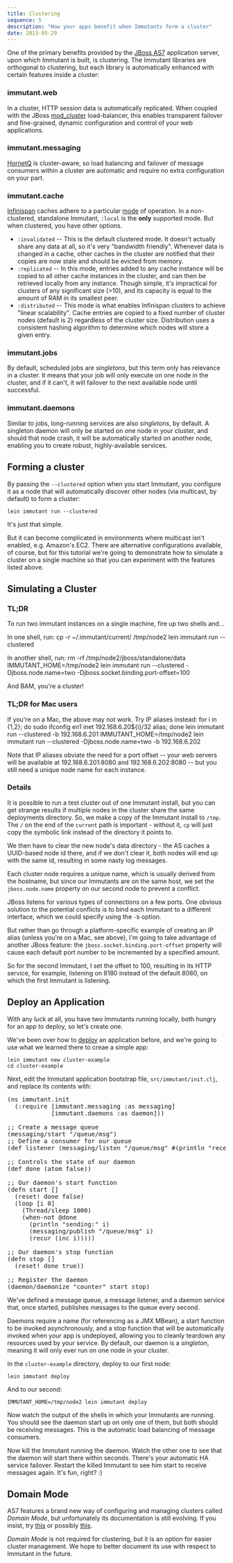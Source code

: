 ```yaml
---
title: Clustering
sequence: 5
description: "How your apps benefit when Immutants form a cluster"
date: 2013-05-29
---
```


One of the primary benefits provided by the [JBoss AS7][as7]
application server, upon which Immutant is built, is clustering. The
Immutant libraries are orthogonal to clustering, but each library is
automatically enhanced with certain features inside a cluster:

### immutant.web

In a cluster, HTTP session data is automatically replicated. When
coupled with the JBoss [mod_cluster] load-balancer, this enables
transparent failover and fine-grained, dynamic configuration and
control of your web applications.

### immutant.messaging

[HornetQ] is cluster-aware, so load balancing and failover of message
consumers within a cluster are automatic and require no extra
configuration on your part.

### immutant.cache

[Infinispan] caches adhere to a particular [mode] of operation. In a
non-clustered, standalone Immutant, `:local` is the **only** supported
mode. But when clustered, you have other options.

* `:invalidated` -- This is the default clustered mode. It doesn't
   actually share any data at all, so it's very "bandwidth friendly".
   Whenever data is changed in a cache, other caches in the cluster
   are notified that their copies are now stale and should be evicted
   from memory.
* `:replicated` -- In this mode, entries added to any cache instance
   will be copied to all other cache instances in the cluster, and can
   then be retrieved locally from any instance.  Though simple, it's
   impractical for clusters of any significant size (>10), and its
   capacity is equal to the amount of RAM in its smallest peer.
* `:distributed` -- This mode is what enables Infinispan clusters to
   achieve "linear scalability". Cache entries are copied to a fixed
   number of cluster nodes (default is 2) regardless of the cluster
   size.  Distribution uses a consistent hashing algorithm to
   determine which nodes will store a given entry.

### immutant.jobs

By default, scheduled jobs are *singletons*, but this term only has
relevance in a cluster. It means that your job will only execute on
one node in the cluster, and if it can't, it will failover to the next
available node until successful.

### immutant.daemons

Similar to jobs, long-running services are also *singletons*, by
default. A singleton daemon will only be started on one node in your
cluster, and should that node crash, it will be automatically started
on another node, enabling you to create robust, highly-available
services.

## Forming a cluster

By passing the `--clustered` option when you start Immutant, you
configure it as a node that will automatically discover other nodes
(via multicast, by default) to form a cluster:

    lein immutant run --clustered

It's just that simple.

But it can become complicated in environments where multicast isn't
enabled, e.g. Amazon's EC2. There are alternative configurations
available, of course, but for this tutorial we're going to demonstrate
how to simulate a cluster on a single machine so that you can
experiment with the features listed above.

## Simulating a Cluster

### TL;DR

To run two immutant instances on a single machine, fire up two shells and...

In one shell, run:
    cp -r ~/.immutant/current/ /tmp/node2 
    lein immutant run --clustered

In another shell, run:
    rm -rf /tmp/node2/jboss/standalone/data
    IMMUTANT_HOME=/tmp/node2 lein immutant run --clustered -Djboss.node.name=two -Djboss.socket.binding.port-offset=100

And BAM, you're a cluster!

### TL;DR for Mac users

If you're on a Mac, the above may not work. Try IP aliases instead:
    for i in {1,2}; do sudo ifconfig en1 inet 192.168.6.20${i}/32 alias; done
    lein immutant run --clustered -b 192.168.6.201
    IMMUTANT_HOME=/tmp/node2 lein immutant run --clustered -Djboss.node.name=two -b 192.168.6.202

Note that IP aliases obviate the need for a port offset -- your web
servers will be available at 192.168.6.201:8080 and 192.168.6.202:8080
-- but you still need a unique node name for each instance.

### Details

It is possible to run a test cluster out of one Immutant install, but
you can get strange results if multiple nodes in the cluster share the
same deployments directory. So, we make a copy of the Immutant install
to `/tmp`. The `/` on the end of the `current` path is important -
without it, `cp` will just copy the symbolic link instead of the
directory it points to.

We then have to clear the new node's data directory - the AS caches a
UUID-based node id there, and if we don't clear it, both nodes will
end up with the same id, resulting in some nasty log messages.

Each cluster node requires a unique name, which is usually derived
from the hostname, but since our Immutants are on the same host, we
set the `jboss.node.name` property on our second node to prevent a
conflict.

JBoss listens for various types of connections on a few ports. One
obvious solution to the potential conflicts is to bind each Immutant
to a different interface, which we could specify using the `-b`
option. 

But rather than go through a platform-specific example of creating an
IP alias (unless you're on a Mac, see above), I'm going to take
advantage of another JBoss feature: the
`jboss.socket.binding.port-offset` property will cause each default
port number to be incremented by a specified amount.

So for the second Immutant, I set the offset to 100, resulting in its
HTTP service, for example, listening on 8180 instead of the default
8080, on which the first Immutant is listening.

## Deploy an Application 

With any luck at all, you have two Immutants running locally, both
hungry for an app to deploy, so let's create one.

We've been over how to [deploy] an application before, and we're going
to use what we learned there to creae a simple app:

    lein immutant new cluster-example
    cd cluster-example
    
Next, edit the Immutant application bootstrap file,
`src/immutant/init.clj`, and replace its contents with:


<pre class="syntax clojure">(ns immutant.init
  (:require [immutant.messaging :as messaging]
            [immutant.daemons :as daemon]))

;; Create a message queue
(messaging/start "/queue/msg")
;; Define a consumer for our queue
(def listener (messaging/listen "/queue/msg" #(println "received:" %)))

;; Controls the state of our daemon
(def done (atom false))

;; Our daemon's start function
(defn start []
  (reset! done false)
  (loop [i 0]
    (Thread/sleep 1000)
    (when-not @done
      (println "sending:" i)
      (messaging/publish "/queue/msg" i)
      (recur (inc i)))))

;; Our daemon's stop function
(defn stop []
  (reset! done true))

;; Register the daemon
(daemon/daemonize "counter" start stop)
</pre>

We've defined a message queue, a message listener, and a daemon
service that, once started, publishes messages to the queue every
second. 

Daemons require a name (for referencing as a JMX MBean), a start
function to be invoked asynchronously, and a stop function that will
be automatically invoked when your app is undeployed, allowing you to
cleanly teardown any resources used by your service. By default, our
daemon is a *singleton*, meaning it will only ever run on one node in
your cluster.

In the `cluster-example` directory, deploy to our first node:

    lein immutant deploy
    
And to our second:

    IMMUTANT_HOME=/tmp/node2 lein immutant deploy
    
Now watch the output of the shells in which your Immutants are
running. You should see the daemon start up on only one of them, but
both should be receiving messages. This is the automatic load
balancing of message consumers.

Now kill the Immutant running the daemon. Watch the other one to see
that the daemon will start there within seconds. There's your
automatic HA service failover. Restart the killed Immutant to see him
start to receive messages again. It's fun, right? :)

## Domain Mode

AS7 features a brand new way of configuring and managing clusters
called *Domain Mode*, but unfortunately its documentation is still
evolving. If you insist, try [this][intro] or possibly [this][howto].

*Domain Mode* is not required for clustering, but it is an option for
easier cluster management. We hope to better document its use with
respect to Immutant in the future.

[deploy]: ../deploying/
[as7]: http://www.jboss.org/jbossas
[howto]: https://docs.jboss.org/author/display/AS71/AS7+Cluster+Howto
[intro]: http://xebee.xebia.in/2011/11/01/all-about-managed-domain-jboss-as7/
[mod_cluster]: http://www.jboss.org/mod_cluster
[Infinispan]: http://infinispan.org
[HornetQ]: http://hornetq.org
[mode]: https://docs.jboss.org/author/display/ISPN/Clustering+modes
